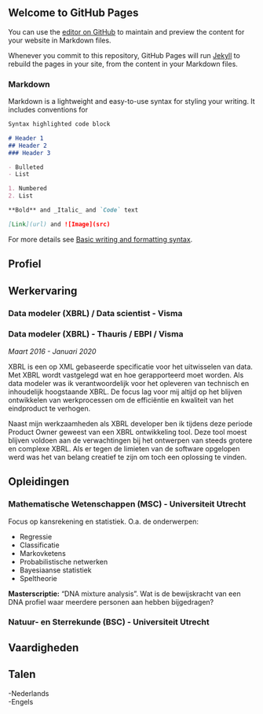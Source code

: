 ## Welcome to GitHub Pages

You can use the [editor on GitHub](https://github.com/MarkDirksen/cv/edit/gh-pages/index.md) to maintain and preview the content for your website in Markdown files.

Whenever you commit to this repository, GitHub Pages will run [Jekyll](https://jekyllrb.com/) to rebuild the pages in your site, from the content in your Markdown files.

### Markdown

Markdown is a lightweight and easy-to-use syntax for styling your writing. It includes conventions for

```markdown
Syntax highlighted code block

# Header 1
## Header 2
### Header 3

- Bulleted
- List

1. Numbered
2. List

**Bold** and _Italic_ and `Code` text

[Link](url) and ![Image](src)
```

For more details see [Basic writing and formatting syntax](https://docs.github.com/en/github/writing-on-github/getting-started-with-writing-and-formatting-on-github/basic-writing-and-formatting-syntax).

## Profiel

## Werkervaring
### Data modeler (XBRL) / Data scientist - Visma  


### Data modeler (XBRL) - Thauris / EBPI / Visma  
_Maart 2016 - Januari 2020_

XBRL is een op XML gebaseerde specificatie voor het uitwisselen van data. Met XBRL wordt vastgelegd wat en hoe gerapporteerd moet worden. Als data modeler was ik verantwoordelijk voor het opleveren van technisch en inhoudelijk hoogstaande XBRL. De focus lag voor mij altijd op het blijven ontwikkelen van werkprocessen om de efficiëntie en kwaliteit van het eindproduct te verhogen.

Naast mijn werkzaamheden als XBRL developer ben ik tijdens deze periode Product Owner geweest van een XBRL ontwikkeling tool. Deze tool moest blijven voldoen aan de verwachtingen bij het ontwerpen van steeds grotere en complexe XBRL. Als er tegen de limieten van de software opgelopen werd was het van belang creatief te zijn om toch een oplossing te vinden.

## Opleidingen
### Mathematische Wetenschappen (MSC) - Universiteit Utrecht
Focus op kansrekening en statistiek. O.a. de onderwerpen:
- Regressie 
- Classificatie 
- Markovketens 
- Probabilistische netwerken 
- Bayesiaanse statistiek 
- Speltheorie  

**Masterscriptie:** “DNA mixture analysis”. Wat is de bewijskracht van een DNA profiel waar meerdere personen aan hebben bijgedragen?

### Natuur- en Sterrekunde (BSC) - Universiteit Utrecht

## Vaardigheden


## Talen

-Nederlands  
-Engels
